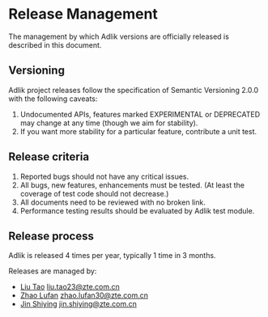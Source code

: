 # Release Management

The management by which Adlik versions are officially released is described in this document.

## Versioning

Adlik project releases follow the specification of Semantic Versioning 2.0.0 with the following caveats:

1. Undocumented APIs, features marked EXPERIMENTAL or DEPRECATED may change at any time (though we aim for stability).
2. If you want more stability for a particular feature, contribute a unit test.

## Release criteria

1. Reported bugs should not have any critical issues.
2. All bugs, new features, enhancements must be tested. (At least the coverage of test code should not decrease.)
3. All documents need to be reviewed with no broken link.
4. Performance testing results should be evaluated by Adlik test module.

## Release process

Adlik is released 4 times per year, typically 1 time in 3 months.

Releases are managed by:

- [Liu Tao](https://github.com/amadeus-zte) <liu.tao23@zte.com.cn>
- [Zhao Lufan](https://github.com/EFanZh) <zhao.lufan30@zte.com.cn>
- [Jin Shiying](https://github.com/shiyingjin) <jin.shiying@zte.com.cn>
